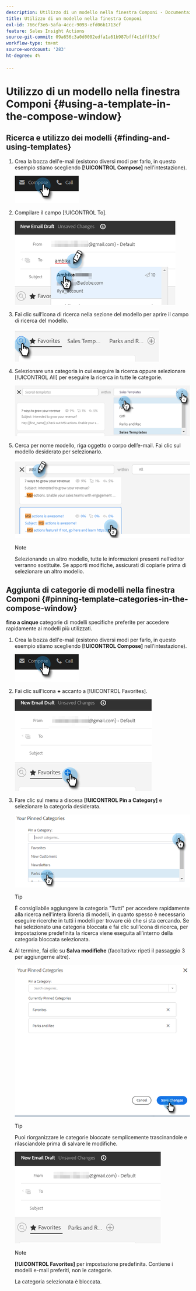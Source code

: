 ```yaml
---
description: Utilizzo di un modello nella finestra Componi - Documentazione di Marketo - Documentazione del prodotto
title: Utilizzo di un modello nella finestra Componi
exl-id: 766cf3e6-5afa-4ccc-9093-efd06b1713cf
feature: Sales Insight Actions
source-git-commit: 09a656c3a0d0002edfa1a61b987bff4c1dff33cf
workflow-type: tm+mt
source-wordcount: '283'
ht-degree: 4%

---
```


# Utilizzo di un modello nella finestra Componi {#using-a-template-in-the-compose-window}

## Ricerca e utilizzo dei modelli {#finding-and-using-templates}

1. Crea la bozza dell&#39;e-mail (esistono diversi modi per farlo, in questo esempio stiamo scegliendo **[!UICONTROL Compose]** nell&#39;intestazione).

   ![](assets/using-a-template-in-the-compose-window-1.png)

1. Compilare il campo [!UICONTROL To].

   ![](assets/using-a-template-in-the-compose-window-2.png)

1. Fai clic sull’icona di ricerca nella sezione del modello per aprire il campo di ricerca del modello.

   ![](assets/using-a-template-in-the-compose-window-3.png)

1. Selezionare una categoria in cui eseguire la ricerca oppure selezionare [!UICONTROL All] per eseguire la ricerca in tutte le categorie.

   ![](assets/using-a-template-in-the-compose-window-4.png)

1. Cerca per nome modello, riga oggetto o corpo dell’e-mail. Fai clic sul modello desiderato per selezionarlo.

   ![](assets/using-a-template-in-the-compose-window-5.png)

   >[!NOTE]
   >
   >Selezionando un altro modello, tutte le informazioni presenti nell’editor verranno sostituite. Se apporti modifiche, assicurati di copiarle prima di selezionare un altro modello.

## Aggiunta di categorie di modelli nella finestra Componi {#pinning-template-categories-in-the-compose-window}

**fino a cinque** categorie di modelli specifiche preferite per accedere rapidamente ai modelli più utilizzati.

1. Crea la bozza dell&#39;e-mail (esistono diversi modi per farlo, in questo esempio stiamo scegliendo **[!UICONTROL Compose]** nell&#39;intestazione).

   ![](assets/using-a-template-in-the-compose-window-6.png)

1. Fai clic sull&#39;icona **+** accanto a [!UICONTROL Favorites].

   ![](assets/using-a-template-in-the-compose-window-7.png)

1. Fare clic sul menu a discesa **[!UICONTROL Pin a Category]** e selezionare la categoria desiderata.

   ![](assets/using-a-template-in-the-compose-window-8.png)

   >[!TIP]
   >
   >È consigliabile aggiungere la categoria &quot;Tutti&quot; per accedere rapidamente alla ricerca nell&#39;intera libreria di modelli, in quanto spesso è necessario eseguire ricerche in tutti i modelli per trovare ciò che si sta cercando. Se hai selezionato una categoria bloccata e fai clic sull’icona di ricerca, per impostazione predefinita la ricerca viene eseguita all’interno della categoria bloccata selezionata.

1. Al termine, fai clic su **Salva modifiche** (facoltativo: ripeti il passaggio 3 per aggiungerne altre).

   ![](assets/using-a-template-in-the-compose-window-9.png)

   >[!TIP]
   >
   >Puoi riorganizzare le categorie bloccate semplicemente trascinandole e rilasciandole prima di salvare le modifiche.

   ![](assets/using-a-template-in-the-compose-window-10.png)

   >[!NOTE]
   >
   >**[!UICONTROL Favorites]** per impostazione predefinita. Contiene i modelli e-mail preferiti, non le categorie.

   La categoria selezionata è bloccata.
